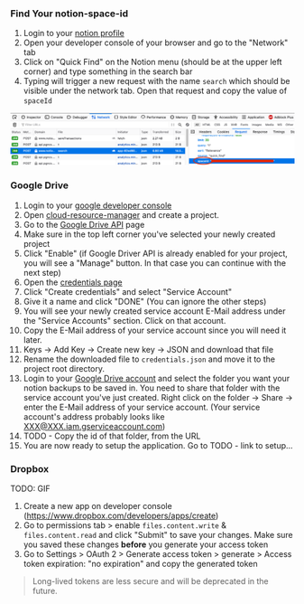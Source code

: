### Find Your notion-space-id

1. Login to your [notion profile](https://www.notion.so/login)
2. Open your developer console of your browser and go to the "Network" tab
3. Click on "Quick Find" on the Notion menu (should be at the upper left corner) and type something in the search bar
4. Typing will trigger a new request with the name `search` which should be visible under the network tab. Open that
   request and copy the value of `spaceId`

![testImage](../images/notion-search-request.png)

### Google Drive

1. Login to your [google developer console](https://console.developers.google.com/)
2. Open [cloud-resource-manager](https://console.cloud.google.com/cloud-resource-manager) and create a project.
3. Go to the [Google Drive API](https://console.cloud.google.com/apis/library/drive.googleapis.com) page
4. Make sure in the top left corner you've selected your newly created project
5. Click "Enable" (if Google Driver API is already enabled for your project, you will see a "Manage" button. In that
   case you can continue with the next step)
6. Open the [credentials page](https://console.cloud.google.com/apis/credentials)
7. Click "Create credentials" and select "Service Account"
8. Give it a name and click "DONE" (You can ignore the other steps)
9. You will see your newly created service account E-Mail address under the "Service Accounts" section. Click on that
   account.
10. Copy the E-Mail address of your service account since you will need it later.
11. Keys -> Add Key -> Create new key -> JSON and download that file
12. Rename the downloaded file to `credentials.json` and move it to the project root directory.
13. Login to your [Google Drive account](https://drive.google.com/drive/) and select the folder you want your notion
    backups to be saved in. You need to share that folder with the service account you've just created. Right click on
    the folder -> Share -> enter the E-Mail address of your service account. (Your service account's address probably
    looks like XXX@XXX.iam.gserviceaccount.com)
14. TODO - Copy the id of that folder, from the URL
15. You are now ready to setup the application. Go to TODO - link to setup...

### Dropbox

TODO: GIF

1. Create a new app on developer console (https://www.dropbox.com/developers/apps/create)
2. Go to permissions tab > enable `files.content.write` & `files.content.read` and click "Submit" to save your
   changes. Make sure you saved these changes **before** you generate your access token
3. Go to Settings > OAuth 2 > Generate access token > generate > Access token expiration: "no expiration" and copy the
   generated token

> Long-lived tokens are less secure and will be deprecated in the future.